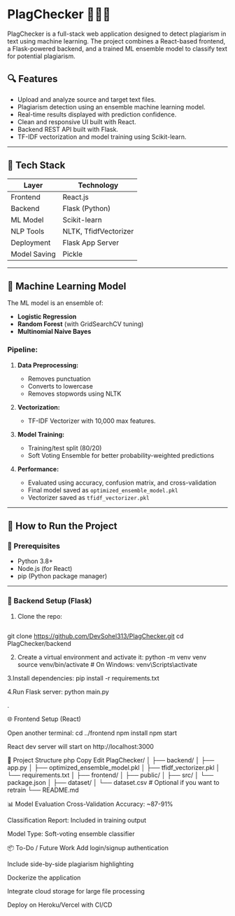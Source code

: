 # PlagChecker 🧠🕵️‍♂️

PlagChecker is a full-stack web application designed to detect plagiarism in text using machine learning. The project combines a React-based frontend, a Flask-powered backend, and a trained ML ensemble model to classify text for potential plagiarism.

## 🔍 Features

- Upload and analyze source and target text files.
- Plagiarism detection using an ensemble machine learning model.
- Real-time results displayed with prediction confidence.
- Clean and responsive UI built with React.
- Backend REST API built with Flask.
- TF-IDF vectorization and model training using Scikit-learn.

---

## 🧱 Tech Stack

| Layer       | Technology        |
|-------------|-------------------|
| Frontend    | React.js          |
| Backend     | Flask (Python)    |
| ML Model    | Scikit-learn      |
| NLP Tools   | NLTK, TfidfVectorizer |
| Deployment  | Flask App Server  |
| Model Saving| Pickle            |

---

## 🧠 Machine Learning Model

The ML model is an ensemble of:

- **Logistic Regression**
- **Random Forest** (with GridSearchCV tuning)
- **Multinomial Naive Bayes**

### Pipeline:

1. **Data Preprocessing:**
   - Removes punctuation
   - Converts to lowercase
   - Removes stopwords using NLTK

2. **Vectorization:**
   - TF-IDF Vectorizer with 10,000 max features.

3. **Model Training:**
   - Training/test split (80/20)
   - Soft Voting Ensemble for better probability-weighted predictions

4. **Performance:**
   - Evaluated using accuracy, confusion matrix, and cross-validation
   - Final model saved as `optimized_ensemble_model.pkl`
   - Vectorizer saved as `tfidf_vectorizer.pkl`

---

## 🚀 How to Run the Project

### 🧰 Prerequisites

- Python 3.8+
- Node.js (for React)
- pip (Python package manager)

---

### 🔧 Backend Setup (Flask)

1. Clone the repo:
   ```bash
git clone https://github.com/DevSohel313/PlagChecker.git
cd PlagChecker/backend

2. Create a virtual environment and activate it:
python -m venv venv
source venv/bin/activate  # On Windows: venv\Scripts\activate

3.Install dependencies:
pip install -r requirements.txt

4.Run Flask server:
python main.py


.

🌐 Frontend Setup (React)

Open another terminal:
cd ../frontend
npm install
npm start

React dev server will start on http://localhost:3000

📁 Project Structure
php
Copy
Edit
PlagChecker/
│
├── backend/
│   ├── app.py
│   ├── optimized_ensemble_model.pkl
│   ├── tfidf_vectorizer.pkl
│   └── requirements.txt
│
├── frontend/
│   ├── public/
│   ├── src/
│   └── package.json
│
├── dataset/
│   └── dataset.csv  # Optional if you want to retrain
└── README.md


📊 Model Evaluation
Cross-Validation Accuracy: ~87-91%

Classification Report: Included in training output

Model Type: Soft-voting ensemble classifier

📦 To-Do / Future Work
Add login/signup authentication

Include side-by-side plagiarism highlighting

Dockerize the application

Integrate cloud storage for large file processing

Deploy on Heroku/Vercel with CI/CD


